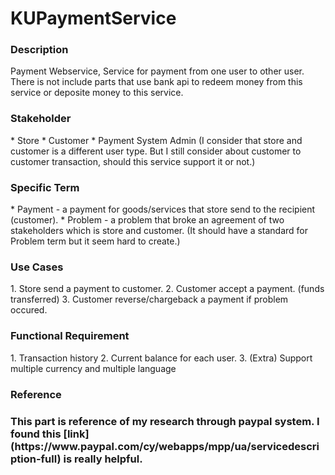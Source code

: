 <h1>KUPaymentService</h1>

<h3>Description</h3>
Payment Webservice, Service for payment from one user to other user. <br>
There is not include parts that use bank api to redeem money from this service or deposite money to this service.

<h3>Stakeholder</h3>
* Store
* Customer
* Payment System Admin
(I consider that store and customer is a different user type. But I still consider about customer to customer transaction, should this service support it or not.)

<h3>Specific Term</h3>
* Payment - a payment for goods/services that store send to the recipient (customer).
* Problem - a problem that broke an agreement of two stakeholders which is store and customer.
(It should have a standard for Problem term but it seem hard to create.)

<h3>Use Cases</h3>
1. Store send a payment to customer.
2. Customer accept a payment. (funds transferred)
3. Customer reverse/chargeback a payment if problem occured.

<h3>Functional Requirement</h3>
1. Transaction history
2. Current balance for each user.
3. (Extra) Support multiple currency and multiple language

<h3>Reference<h3>
This part is reference of my research through paypal system. 
I found this [link](https://www.paypal.com/cy/webapps/mpp/ua/servicedescription-full) is really helpful.
